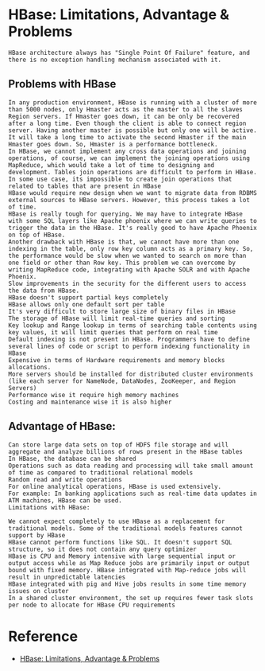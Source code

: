 # HBase: Limitations, Advantage & Problems
	
	HBase architecture always has "Single Point Of Failure" feature, and there is no exception handling mechanism associated with it.

## Problems with HBase

	In any production environment, HBase is running with a cluster of more than 5000 nodes, only Hmaster acts as the master to all the slaves Region servers. If Hmaster goes down, it can be only be recovered after a long time. Even though the client is able to connect region server. Having another master is possible but only one will be active. It will take a long time to activate the second Hmaster if the main Hmaster goes down. So, Hmaster is a performance bottleneck.
	In HBase, we cannot implement any cross data operations and joining operations, of course, we can implement the joining operations using MapReduce, which would take a lot of time to designing and development. Tables join operations are difficult to perform in HBase. In some use case, its impossible to create join operations that related to tables that are present in HBase
	HBase would require new design when we want to migrate data from RDBMS external sources to HBase servers. However, this process takes a lot of time.
	HBase is really tough for querying. We may have to integrate HBase with some SQL layers like Apache phoenix where we can write queries to trigger the data in the HBase. It's really good to have Apache Phoenix on top of HBase.
	Another drawback with HBase is that, we cannot have more than one indexing in the table, only row key column acts as a primary key. So, the performance would be slow when we wanted to search on more than one field or other than Row key. This problem we can overcome by writing MapReduce code, integrating with Apache SOLR and with Apache Phoenix.
	Slow improvements in the security for the different users to access the data from HBase.
	HBase doesn't support partial keys completely
	HBase allows only one default sort per table
	It's very difficult to store large size of binary files in HBase
	The storage of HBase will limit real-time queries and sorting
	Key lookup and Range lookup in terms of searching table contents using key values, it will limit queries that perform on real time
	Default indexing is not present in HBase. Programmers have to define several lines of code or script to perform indexing functionality in HBase
	Expensive in terms of Hardware requirements and memory blocks allocations.
	More servers should be installed for distributed cluster environments (like each server for NameNode, DataNodes, ZooKeeper, and Region Servers)
	Performance wise it require high memory machines
	Costing and maintenance wise it is also higher
	
## Advantage of HBase:

	Can store large data sets on top of HDFS file storage and will aggregate and analyze billions of rows present in the HBase tables
	In HBase, the database can be shared
	Operations such as data reading and processing will take small amount of time as compared to traditional relational models
	Random read and write operations
	For online analytical operations, HBase is used extensively.
	For example: In banking applications such as real-time data updates in ATM machines, HBase can be used.
	Limitations with HBase:

	We cannot expect completely to use HBase as a replacement for traditional models. Some of the traditional models features cannot support by HBase
	HBase cannot perform functions like SQL. It doesn't support SQL structure, so it does not contain any query optimizer
	HBase is CPU and Memory intensive with large sequential input or output access while as Map Reduce jobs are primarily input or output bound with fixed memory. HBase integrated with Map-reduce jobs will result in unpredictable latencies
	HBase integrated with pig and Hive jobs results in some time memory issues on cluster
	In a shared cluster environment, the set up requires fewer task slots per node to allocate for HBase CPU requirements

# Reference

  - [ HBase: Limitations, Advantage & Problems](https://www.guru99.com/hbase-limitations-advantage-problems.html)